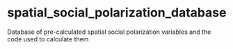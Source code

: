 # spatial_social_polarization_database
Database of pre-calculated spatial social polarization variables and the code used to calculate them
